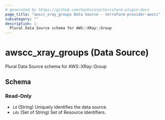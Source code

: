 ```yaml
---
# generated by https://github.com/hashicorp/terraform-plugin-docs
page_title: "awscc_xray_groups Data Source - terraform-provider-awscc"
subcategory: ""
description: |-
  Plural Data Source schema for AWS::XRay::Group
---
```


# awscc_xray_groups (Data Source)

Plural Data Source schema for AWS::XRay::Group



<!-- schema generated by tfplugindocs -->
## Schema

### Read-Only

- `id` (String) Uniquely identifies the data source.
- `ids` (Set of String) Set of Resource Identifiers.
